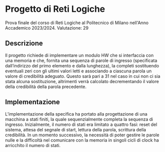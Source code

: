# Progetto di Reti Logiche
Prova finale del corso di Reti Logiche al Politecnico di Milano nell'Anno Accademico 2023/2024. Valutazione: 29

## Descrizione
Il progetto richiede di implementare un modulo HW che si interfaccia con una memoria e che, fornita una sequenza di parole di ingresso (specificata dall’indirizzo del primo elemento e dalla lunghezza), la completi sostituendo eventuali zeri con gli ultimi valori letti e associando a ciascuna parola un valore di credibilità adeguato. Questo sarà pari a 31 nel caso in cui non ci sia stata alcuna sostituzione, altrimenti verrà calcolato decrementando il valore della credibilità della parola precedente.

## Implementazione
L’implementazione della specifica ha portato alla progettazione di una macchina a stati finiti, la quale sequenzialmente completa la sequenza di ingresso. Inizialmente, il numero di stati era limitato a quattro fasi: reset del sistema, attesa del segnale di start, lettura della parola, scrittura della credibilità. In un momento successivo, la necessità di poter gestire le parole nulle e la difficoltà nel comunicare con la memoria in singoli cicli di clock ha arricchito il numero di stati.
